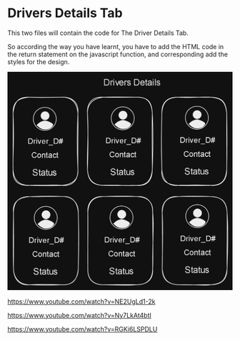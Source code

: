 # Drivers Details Tab

This two files will contain the code for The Driver Details Tab.

So according the way you have learnt, you have to add the HTML code in the return statement on the javascript function, and corresponding add the styles for the design.

![Sidebar](Drivers.png)

<https://www.youtube.com/watch?v=NE2UgLd1-2k>

<https://www.youtube.com/watch?v=Ny7LkAt4btI>

<https://www.youtube.com/watch?v=RGKi6LSPDLU>
